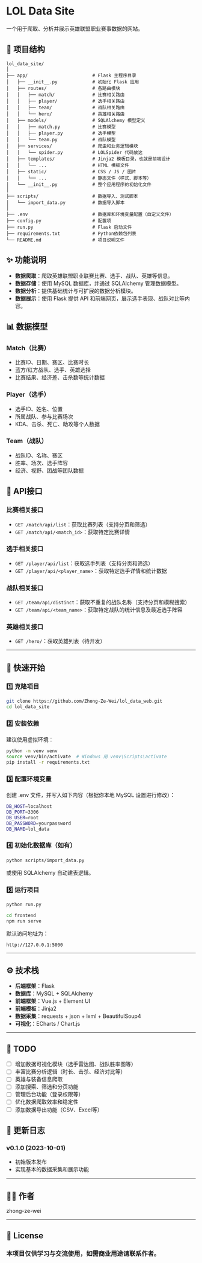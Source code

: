 # LOL Data Site

一个用于爬取、分析并展示英雄联盟职业赛事数据的网站。

## 🔧 项目结构

```
lol_data_site/
│
├── app/                        # Flask 主程序目录
│   ├── __init__.py             # 初始化 Flask 应用
│   ├── routes/                 # 各路由模块
│   │   ├── match/              # 比赛相关路由
│   │   ├── player/             # 选手相关路由
│   │   ├── team/               # 战队相关路由
│   │   └── hero/               # 英雄相关路由
│   ├── models/                 # SQLAlchemy 模型定义
│   │   ├── match.py            # 比赛模型
│   │   ├── player.py           # 选手模型
│   │   └── team.py             # 战队模型
│   ├── services/               # 爬虫和业务逻辑模块
│   │   └── spider.py           # LOLSpider 代码放这
│   ├── templates/              # Jinja2 模板目录，也就是前端设计
│   │   └── ...                 # HTML 模板文件
│   ├── static/                 # CSS / JS / 图片
│   │   └── ...                 # 静态文件（样式、脚本等）
│   └── __init__.py             # 整个应用程序的初始化文件
│
├── scripts/                    # 数据导入、测试脚本
│   └── import_data.py          # 数据导入脚本
│
├── .env                        # 数据库和环境变量配置（自定义文件）
├── config.py                   # 配置项
├── run.py                      # Flask 启动文件
├── requirements.txt            # Python依赖包列表
└── README.md                   # 项目说明文件
```

## ✨ 功能说明

- **数据爬取**：爬取英雄联盟职业联赛比赛、选手、战队、英雄等信息。
- **数据存储**：使用 MySQL 数据库，并通过 SQLAlchemy 管理数据模型。
- **数据分析**：提供基础统计与可扩展的数据分析模块。
- **数据展示**：使用 Flask 提供 API 和前端网页，展示选手表现、战队对比等内容。

## 📊 数据模型

### Match（比赛）
- 比赛ID、日期、赛区、比赛时长
- 蓝方/红方战队、选手、英雄选择
- 比赛结果、经济差、击杀数等统计数据

### Player（选手）
- 选手ID、姓名、位置
- 所属战队、参与比赛场次
- KDA、击杀、死亡、助攻等个人数据

### Team（战队）
- 战队ID、名称、赛区
- 胜率、场次、选手阵容
- 经济、视野、团战等团队数据

## 🔌 API接口

### 比赛相关接口
- `GET /match/api/list`：获取比赛列表（支持分页和筛选）
- `GET /match/api/<match_id>`：获取特定比赛详情

### 选手相关接口
- `GET /player/api/list`：获取选手列表（支持分页和筛选）
- `GET /player/api/<player_name>`：获取特定选手详情和统计数据

### 战队相关接口
- `GET /team/api/distinct`：获取不重复的战队名称（支持分页和模糊搜索）
- `GET /team/api/<team_name>`：获取特定战队的统计信息及最近选手阵容

### 英雄相关接口
- `GET /hero/`：获取英雄列表（待开发）

---
## 🚀 快速开始

### 1️⃣ 克隆项目

```bash
git clone https://github.com/Zhong-Ze-Wei/lol_data_web.git
cd lol_data_site
```

### 2️⃣ 安装依赖
建议使用虚拟环境：
```bash
python -m venv venv
source venv/bin/activate  # Windows 用 venv\Scripts\activate
pip install -r requirements.txt
```

### 3️⃣ 配置环境变量
创建 .env 文件，并写入如下内容（根据你本地 MySQL 设置进行修改）：
```bash
DB_HOST=localhost
DB_PORT=3306
DB_USER=root
DB_PASSWORD=yourpassword
DB_NAME=lol_data
```

### 4️⃣ 初始化数据库（如有）
```bash
python scripts/import_data.py
```
或使用 SQLAlchemy 自动建表逻辑。

### 5️⃣ 运行项目
```bash
python run.py

cd frontend
npm run serve
```
默认访问地址为：
```
http://127.0.0.1:5000
```
---
## ⚙️ 技术栈
- **后端框架**：Flask
- **数据库**：MySQL + SQLAlchemy
- **前端框架**：Vue.js + Element UI
- **前端模板**：Jinja2
- **数据采集**：requests + json + lxml + BeautifulSoup4
- **可视化**：ECharts / Chart.js

---

## 📌 TODO
- [ ] 增加数据可视化模块（选手雷达图、战队胜率图等）
- [ ] 丰富比赛分析逻辑（时长、击杀、经济对比等）
- [ ] 英雄与装备信息爬取
- [ ] 添加搜索、筛选和分页功能
- [ ] 管理后台功能（登录权限等）
- [ ] 优化数据爬取效率和稳定性
- [ ] 添加数据导出功能（CSV、Excel等）

## 🔄 更新日志
### v0.1.0 (2023-10-01)
- 初始版本发布
- 实现基本的数据采集和展示功能

---

## 🧑‍💻 作者
zhong-ze-wei

---

## 📄 License
### 本项目仅供学习与交流使用，如需商业用途请联系作者。
